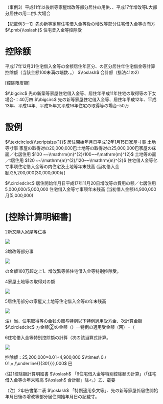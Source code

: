 （事例3）平成11年以後新等家屋增改等部分居住の用供、、平成17年增改等L大部分居住の用二供L大場合

【記載例3一1】先の新等家屋住宅借入金等後の增改等部分住宅借入金等の而方 $\\pmb{\\oslash}$ 住宅昔入金等控除受

# 控除额

平成17年12月31住宅借入金等の金额居住年区分、の区分居住年住宅借金等計算控除额（当該金额100未满の端数、。） $\\oslash$ 合計额（措法41の2)

\[控除限度额\]

$\\bigcirc$ 先の新築等家屋住宅借入金等、居住年平成11年住宅の取得等の下女場合·：40万四 $\\bigcirc$ 先の新等家屋住宅借入金等、居住年平成12年、平成13年、平成14年、平成15年又平成16年住宅の取得等の場合··50万

# 設例

$\\textcircled{\\scriptsize{1}}$ 居住開始年月日平成12年1月15日家屋寸事 土地等寸事 家屋の取得对の20,000,000巴土地等の取得对の25,000,000巴家屋の床面／七居住用 $100 ~~\\mathrm{m}^{2}/100~~\\mathrm{m}^{2}$ 土地等の面／t居住用 $120 ~~\\mathrm{m}^{2}/120~~\\mathrm{m}^{2}$ 住宅借人金等亿寸事项住宅借入金等の内住宅及土地等年末残高 (当初借入金额)25,200,000(30,000,000月)

$\\circledcirc$ 居住開始年月日平成17年11月20日增改等の費用の额／七居住用5,000,000/5,000,000 住宅借入金等寸事项年末残高 (当初借人金额)4,900,000月(5,000,000)

# \[控除计算明細書\]

2新又購入家屋等仁事

![](https://www.nta.go.jp/tmp/656bfa79-15cf-4511-8c5a-735c81236127/images/659cead0bb8fa04ca2e0baefa895c21ffb15881addbb38645498df33df38c01d.jpg)

3增改等部分事

![](https://www.nta.go.jp/tmp/656bfa79-15cf-4511-8c5a-735c81236127/images/ee8be3cf29f54031dc99c79cd5c7101d19d1b6567595129880aac8d1400b0985.jpg)

の金额100万超之上1、增改繁等係住宅借入金等特别控除受。

4家屋土地等の取得对の额

![](https://www.nta.go.jp/tmp/656bfa79-15cf-4511-8c5a-735c81236127/images/0cfeca6c5e461f108a1316481ee766bd922e28ef28c9d1dc404e17467d7ec226.jpg)

5居住用部分の家屋又土地等住宅借入金等の年末残高

![](https://www.nta.go.jp/tmp/656bfa79-15cf-4511-8c5a-735c81236127/images/741ab7309a420da52fca8ec20104e5b3e0df73145e5cc1c7d91f95e8c0034899.jpg)

注）当、住宅取得等の金钱の赠与特例以下特例適用受方金、次計算金额 $\\circledcirc$ 方金额②の金额（）一特例の適用受金额（网）=（

6住宅借入金等特别控除额の計算（次の該当算式計算。

![](https://www.nta.go.jp/tmp/656bfa79-15cf-4511-8c5a-735c81236127/images/292c22ec96d5e290fae4d376b50d19c874f6f300af9072e4b33704685fc9beec.jpg)

控除额：25,200,000×0.01+4,900,000 $\\times\ 0.\ 01,=,\\underline{{{301}}},000$ 巴

(注)1控除额計算明細書 $\\oslash$ 「6住宅借入金等特别控除额の計算」（「住宅借入金等の年末残高 $\\oslash$ 合計额」除<。）乙、载要

（注）2申告書第二表 $\\oslash$ 「特例適用条文等」、先の新等家屋係居住開始年月日後の增改等部分居住開始年月日の記载寸。